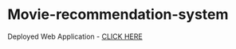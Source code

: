 # Movie-recommendation-system


Deployed Web Application - [CLICK HERE](https://shubdab.herokuapp.com/)
